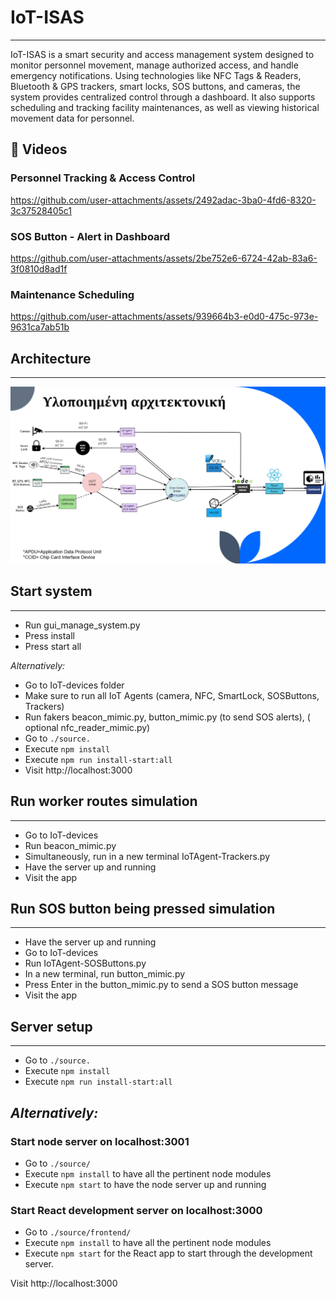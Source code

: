 # IoT-ISAS
---
IoT-ISAS is a smart security and access management system designed to monitor personnel movement, manage authorized access, and handle emergency notifications. Using technologies like NFC Tags & Readers, Bluetooth & GPS trackers, smart locks, SOS buttons, and cameras, the system provides centralized control through a dashboard. It also supports scheduling and tracking facility maintenances, as well as viewing historical movement data for personnel.

## 🎥 Videos

### Personnel Tracking & Access Control 

https://github.com/user-attachments/assets/2492adac-3ba0-4fd6-8320-3c37528405c1

### SOS Button - Alert in Dashboard

https://github.com/user-attachments/assets/2be752e6-6724-42ab-83a6-3f0810d8ad1f

### Maintenance Scheduling
https://github.com/user-attachments/assets/939664b3-e0d0-475c-973e-9631ca7ab51b


## Architecture
---
![System architecture](images/final-architecture.png)

## Start system
---
- Run gui_manage_system.py
- Press install
- Press start all

_Alternatively:_

- Go to IoT-devices folder
- Make sure to run all IoT Agents (camera, NFC, SmartLock, SOSButtons, Trackers)
- Run fakers beacon_mimic.py, button_mimic.py (to send SOS alerts), ( optional nfc_reader_mimic.py)
- Go to `./source.`
- Execute `npm install`
- Execute `npm run install-start:all`
- Visit http://localhost:3000

## Run worker routes simulation
---
- Go to IoT-devices
- Run beacon_mimic.py
- Simultaneously, run in a new terminal IoTAgent-Trackers.py
- Have the server up and running
- Visit the app

## Run SOS button being pressed simulation
---
- Have the server up and running
- Go to IoT-devices
- Run IoTAgent-SOSButtons.py
- In a new terminal, run button_mimic.py
- Press Enter in the button_mimic.py to send a SOS button message
- Visit the app

## Server setup

---
- Go to `./source.`
- Execute `npm install`
- Execute `npm run install-start:all`

_Alternatively:_
---

### Start node server on localhost:3001
- Go to `./source/`
- Execute `npm install` to have all the pertinent node modules
- Execute `npm start` to have the node server up and running

### Start React development server on localhost:3000

- Go to `./source/frontend/`
- Execute `npm install` to have all the pertinent node modules
- Execute `npm start` for the React app to start through the development server.

Visit http://localhost:3000

